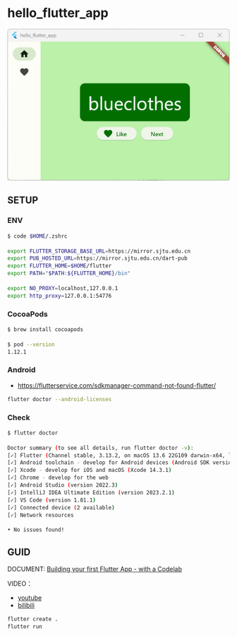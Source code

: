 # hello_flutter_app

![hello_flutter_app](2023-08-31_231606.png)

## SETUP

### ENV

```sh
$ code $HOME/.zshrc

export FLUTTER_STORAGE_BASE_URL=https://mirror.sjtu.edu.cn
export PUB_HOSTED_URL=https://mirror.sjtu.edu.cn/dart-pub
export FLUTTER_HOME=$HOME/flutter
export PATH="$PATH:${FLUTTER_HOME}/bin"

export NO_PROXY=localhost,127.0.0.1
export http_proxy=127.0.0.1:54776
```

### CocoaPods

```sh
$ brew install cocoapods

$ pod --version
1.12.1
```

### Android

- <https://flutterservice.com/sdkmanager-command-not-found-flutter/>

```sh
flutter doctor --android-licenses
```

### Check

```sh
$ flutter doctor

Doctor summary (to see all details, run flutter doctor -v):
[✓] Flutter (Channel stable, 3.13.2, on macOS 13.6 22G109 darwin-x64, locale zh-Hans)
[✓] Android toolchain - develop for Android devices (Android SDK version 34.0.0)
[✓] Xcode - develop for iOS and macOS (Xcode 14.3.1)
[✓] Chrome - develop for the web
[✓] Android Studio (version 2022.3)
[✓] IntelliJ IDEA Ultimate Edition (version 2023.2.1)
[✓] VS Code (version 1.81.1)
[✓] Connected device (2 available)
[✓] Network resources

• No issues found!
```

## GUID

DOCUMENT: [Building your first Flutter App - with a Codelab](https://codelabs.developers.google.com/codelabs/flutter-codelab-first)

VIDEO：

- [youtube](https://www.youtube.com/watch?v=8sAyPDLorek)
- [bilibili](https://www.bilibili.com/video/BV1Uh4y1R7RC)

```sh
flutter create .
flutter run
```
